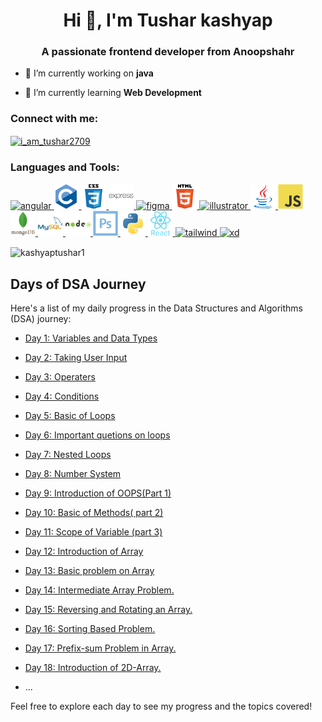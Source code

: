 <h1 align="center">Hi 👋, I'm Tushar kashyap</h1>
<h3 align="center">A passionate frontend developer from Anoopshahr</h3>

- 🔭 I’m currently working on **java**

- 🌱 I’m currently learning **Web Development**

<h3 align="left">Connect with me:</h3>
<p align="left">
<a href="https://instagram.com/i_am_tushar2709" target="blank"><img align="center" src="https://raw.githubusercontent.com/rahuldkjain/github-profile-readme-generator/master/src/images/icons/Social/instagram.svg" alt="i_am_tushar2709" height="30" width="40" /></a>
</p>

<h3 align="left">Languages and Tools:</h3>
<p align="left"> <a href="https://angular.io" target="_blank" rel="noreferrer"> <img src="https://angular.io/assets/images/logos/angular/angular.svg" alt="angular" width="40" height="40"/> </a> <a href="https://www.cprogramming.com/" target="_blank" rel="noreferrer"> <img src="https://raw.githubusercontent.com/devicons/devicon/master/icons/c/c-original.svg" alt="c" width="40" height="40"/> </a> <a href="https://www.w3schools.com/css/" target="_blank" rel="noreferrer"> <img src="https://raw.githubusercontent.com/devicons/devicon/master/icons/css3/css3-original-wordmark.svg" alt="css3" width="40" height="40"/> </a> <a href="https://expressjs.com" target="_blank" rel="noreferrer"> <img src="https://raw.githubusercontent.com/devicons/devicon/master/icons/express/express-original-wordmark.svg" alt="express" width="40" height="40"/> </a> <a href="https://www.figma.com/" target="_blank" rel="noreferrer"> <img src="https://www.vectorlogo.zone/logos/figma/figma-icon.svg" alt="figma" width="40" height="40"/> </a> <a href="https://www.w3.org/html/" target="_blank" rel="noreferrer"> <img src="https://raw.githubusercontent.com/devicons/devicon/master/icons/html5/html5-original-wordmark.svg" alt="html5" width="40" height="40"/> </a> <a href="https://www.adobe.com/in/products/illustrator.html" target="_blank" rel="noreferrer"> <img src="https://www.vectorlogo.zone/logos/adobe_illustrator/adobe_illustrator-icon.svg" alt="illustrator" width="40" height="40"/> </a> <a href="https://www.java.com" target="_blank" rel="noreferrer"> <img src="https://raw.githubusercontent.com/devicons/devicon/master/icons/java/java-original.svg" alt="java" width="40" height="40"/> </a> <a href="https://developer.mozilla.org/en-US/docs/Web/JavaScript" target="_blank" rel="noreferrer"> <img src="https://raw.githubusercontent.com/devicons/devicon/master/icons/javascript/javascript-original.svg" alt="javascript" width="40" height="40"/> </a> <a href="https://www.mongodb.com/" target="_blank" rel="noreferrer"> <img src="https://raw.githubusercontent.com/devicons/devicon/master/icons/mongodb/mongodb-original-wordmark.svg" alt="mongodb" width="40" height="40"/> </a> <a href="https://www.mysql.com/" target="_blank" rel="noreferrer"> <img src="https://raw.githubusercontent.com/devicons/devicon/master/icons/mysql/mysql-original-wordmark.svg" alt="mysql" width="40" height="40"/> </a> <a href="https://nodejs.org" target="_blank" rel="noreferrer"> <img src="https://raw.githubusercontent.com/devicons/devicon/master/icons/nodejs/nodejs-original-wordmark.svg" alt="nodejs" width="40" height="40"/> </a> <a href="https://www.photoshop.com/en" target="_blank" rel="noreferrer"> <img src="https://raw.githubusercontent.com/devicons/devicon/master/icons/photoshop/photoshop-line.svg" alt="photoshop" width="40" height="40"/> </a> <a href="https://www.python.org" target="_blank" rel="noreferrer"> <img src="https://raw.githubusercontent.com/devicons/devicon/master/icons/python/python-original.svg" alt="python" width="40" height="40"/> </a> <a href="https://reactjs.org/" target="_blank" rel="noreferrer"> <img src="https://raw.githubusercontent.com/devicons/devicon/master/icons/react/react-original-wordmark.svg" alt="react" width="40" height="40"/> </a> <a href="https://tailwindcss.com/" target="_blank" rel="noreferrer"> <img src="https://www.vectorlogo.zone/logos/tailwindcss/tailwindcss-icon.svg" alt="tailwind" width="40" height="40"/> </a> <a href="https://www.adobe.com/products/xd.html" target="_blank" rel="noreferrer"> <img src="https://cdn.worldvectorlogo.com/logos/adobe-xd.svg" alt="xd" width="40" height="40"/> </a> </p>

<p><img align="center" src="https://github-readme-stats.vercel.app/api/top-langs?username=kashyaptushar1&show_icons=true&locale=en&layout=compact" alt="kashyaptushar1" /></p>


## Days of DSA Journey

Here's a list of my daily progress in the Data Structures and Algorithms (DSA) journey:

- [Day 1: Variables and Data Types](https://github.com/kashyaptushar1/120-Days-Java_With_DSA-/tree/main/Day01_Variables%20and%20Data%20type)
- [Day 2: Taking User Input](https://github.com/kashyaptushar1/120-Days-Java_With_DSA-/tree/main/Day02_Taking%20Input)
- [Day 3: Operaters](https://github.com/kashyaptushar1/120-Days-Java_With_DSA-/tree/main/Day03_Operators)
- [Day 4: Conditions](https://github.com/kashyaptushar1/120-Days-Java_With_DSA-/tree/main/Day4_Conditionals)
- [Day 5: Basic of Loops](https://github.com/kashyaptushar1/120-Days-Java_With_DSA-/tree/main/Day5_Basic%20of%20loops)
- [Day 6: Important quetions on loops](https://github.com/kashyaptushar1/120-Days-Java_With_DSA-/tree/main/Day6_Important_Questions_On_Single_Loop)
- [Day 7: Nested Loops](https://github.com/kashyaptushar1/120-Days-Java_With_DSA-/tree/main/Day7_NestedLoops)
- [Day 8: Number System](https://github.com/kashyaptushar1/120-Days-Java_With_DSA-/tree/main/Day8_Number_System)
- [Day 9: Introduction of OOPS(Part 1)](https://github.com/kashyaptushar1/120-Days-Java_With_DSA-/tree/main/Day9_Introduction_of_oops)
- [Day 10: Basic of Methods( part 2)](https://github.com/kashyaptushar1/120-Days-Java_With_DSA-/tree/main/Day10_part2(oops)_Basic_Of_Methods)
- [Day 11: Scope of Variable (part 3)](https://github.com/kashyaptushar1/120-Days-Java_With_DSA-/tree/main/Day11_Part3-oops_Scope_Of_Variable)
- [Day 12: Introduction of Array](https://github.com/kashyaptushar1/120-Days-Java_With_DSA-/tree/main/Day12_Introduction-Of-Array)
- [Day 13: Basic problem on Array](https://github.com/kashyaptushar1/120-Days-Java_With_DSA-/tree/main/Day13_Basic_Problem_on_Array)
- [Day 14: Intermediate Array Problem.](https://github.com/kashyaptushar1/120-Days-Java_With_DSA-/tree/main/Day14_Intermediate-Array-Problems)
- [Day 15: Reversing and Rotating an Array.](https://github.com/kashyaptushar1/120-Days-Java_With_DSA-/tree/main/Day15_Reversing%20and%20Rotating%20an%20Array)
- [Day 16: Sorting Based Problem.](https://github.com/kashyaptushar1/120-Days-Java_With_DSA-/tree/main/Day16_Sorting-Based-Problem)
- [Day 17: Prefix-sum Problem in Array.](https://github.com/kashyaptushar1/120-Days-Java_With_DSA-/tree/main/Day17_Prefix-Sum-Problems-In-Array)
- [Day 18: Introduction of 2D-Array.](https://github.com/kashyaptushar1/120-Days-Java_With_DSA-/tree/main/Day18_Introduction-of-2D-Array)

- ...

Feel free to explore each day to see my progress and the topics covered!
